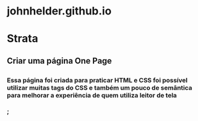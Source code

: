 # johnhelder.github.io
<h1>Strata</h1>
<h2>Criar uma página One Page<h2>
<h3> Essa página foi criada para praticar HTML e CSS foi possível utilizar muitas tags do CSS e também um pouco de semântica para melhorar a experiência de quem utiliza leitor de tela<h3>;
